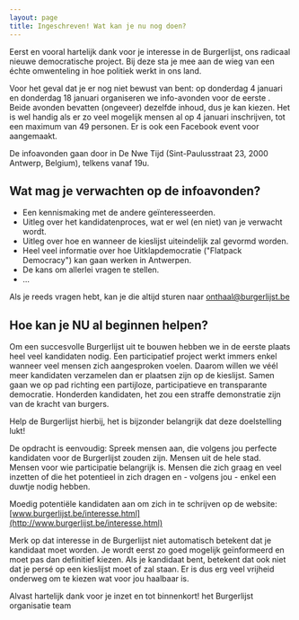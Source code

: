 ```yaml
---
layout: page
title: Ingeschreven! Wat kan je nu nog doen?
---
```


Eerst en vooral hartelijk dank voor je interesse in de Burgerlijst, ons radicaal nieuwe democratische project. Bij deze sta je mee aan de wieg van een échte omwenteling in hoe politiek werkt in ons land.

Voor het geval dat je er nog niet bewust van bent: op donderdag 4 januari en donderdag 18 januari organiseren we info-avonden voor de eerste . Beide avonden bevatten (ongeveer) dezelfde inhoud, dus je kan kiezen. Het is wel handig als er zo veel mogelijk mensen al op 4 januari inschrijven, tot een maximum van 49 personen. Er is ook een Facebook event voor aangemaakt.

De infoavonden gaan door in De Nwe Tijd (Sint-Paulusstraat 23, 2000 Antwerp, Belgium), telkens vanaf 19u.
 
## Wat mag je verwachten op de infoavonden?

* Een kennismaking met de andere geïnteresseerden.
* Uitleg over het kandidatenproces, wat er wel (en niet) van je verwacht wordt.
* Uitleg over hoe en wanneer de kieslijst uiteindelijk zal gevormd worden.
* Heel veel informatie over hoe Uitklapdemocratie ("Flatpack Democracy") kan gaan werken in Antwerpen.
* De kans om allerlei vragen te stellen.
* ...

Als je reeds vragen hebt, kan je die altijd sturen naar onthaal@burgerlijst.be

## Hoe kan je NU al beginnen helpen?

Om een succesvolle Burgerlijst uit te bouwen hebben we in de eerste plaats heel veel kandidaten nodig. Een participatief project werkt immers enkel wanneer veel mensen zich aangesproken voelen. Daarom willen we véél meer kandidaten verzamelen dan er plaatsen zijn op de kieslijst. Samen gaan we op pad richting een partijloze, participatieve en transparante democratie. Honderden kandidaten, het zou een straffe demonstratie zijn van de kracht van burgers.

Help de Burgerlijst hierbij, het is bijzonder belangrijk dat deze doelstelling lukt!

De opdracht is eenvoudig: Spreek mensen aan, die volgens jou perfecte kandidaten voor de Burgerlijst zouden zijn. Mensen uit de hele stad. Mensen voor wie participatie belangrijk is. Mensen die zich graag en veel inzetten of die het potentieel in zich dragen en - volgens jou - enkel een duwtje nodig hebben.

Moedig potentiële kandidaten aan om zich in te schrijven op de website:
[www.burgerlijst.be/interesse.html](http://www.burgerlijst.be/interesse.html)

Merk op dat interesse in de Burgerlijst niet automatisch betekent dat je kandidaat moet worden. Je wordt eerst zo goed mogelijk geïnformeerd en moet pas dan definitief kiezen. Als je kandidaat bent, betekent dat ook niet dat je persé op een kieslijst moet of zal staan. Er is dus erg veel vrijheid onderweg om te kiezen wat voor jou haalbaar is. 

Alvast hartelijk dank voor je inzet en tot binnenkort!
het Burgerlijst organisatie team
